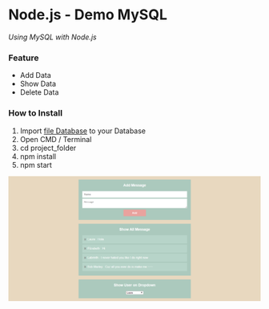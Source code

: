# Node.js - Demo MySQL

*Using MySQL with Node.js*

### Feature
- Add Data
- Show Data
- Delete Data

### How to Install
1. Import [file Database](https://github.com/iamblocksberg/node.js-demo_mysql/blob/master/_File%20Database/awesome_db.sql) to your Database
1. Open CMD / Terminal
1. cd project_folder
1. npm install
1. npm start





![Screenshot](_Screenshot/Screenshot_8.png)

